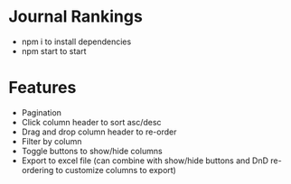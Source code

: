 # Journal Rankings
- npm i to install dependencies
- npm start to start

# Features
- Pagination
- Click column header to sort asc/desc
- Drag and drop column header to re-order
- Filter by column
- Toggle buttons to show/hide columns
- Export to excel file (can combine with show/hide buttons and DnD re-ordering to customize columns to export)
